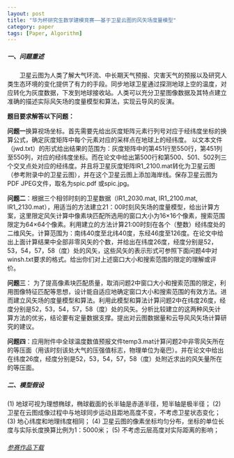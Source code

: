 ```yaml
---
layout: post
title: "华为杯研究生数学建模竞赛——基于卫星云图的风矢场度量模型"
category: paper
tags: [Paper, Algorithm]
---
```


##### 一、问题重述

&emsp;&emsp;卫星云图为人类了解大气环流、中长期天气预报、灾害天气的预报以及研究人类生态环境的变化提供了有力的手段。同步地球卫星通过探测地球上空的温度，对应转化为灰度数据，下发到地球接收站。人类可以充分卫星图像数据及其特点建立准确的描述实际风矢场的度量模型和算法，实现云导风的反演。

**题目要求解答以下问题：**

**问题一**换算视场坐标。首先需要先给出灰度矩阵元素行列号对应于经纬度坐标的换算公式，确定灰度矩阵中每个元素对应的采样点在地球上的经纬度。&nbsp;以文本文件（jwd.txt）的形式给出结果的范围为：灰度矩阵中的第451行至550行，第451列至550列，对应的经纬度坐标。而在论文中给出第500行和第500、501、502列三个交叉点处对应的经纬度。并且将卫星灰度矩阵IR1_2100.mat转化为卫星云图（参考附录中的卫星云图），并在这个卫星云图上添加海岸线。保存卫星云图为PDF JPEG文件，取名为spic.pdf 或spic.jpg。

**问题二**：根据三个相邻时刻的卫星数据（IR1_2030.mat, IR1_2100.mat, IR1_2130.mat），用适当的方法建立21：00时刻风矢场的度量模型，给出计算方案，这里限定风矢计算中像素块匹配所选用的窗口大小为16×16个像素，搜索范围限定为64×64个像素。利用建立的方法计算21:00时刻在各个（整数）经纬度处的二维风矢。计算范围为：南纬40度至北纬40度，东经46度至126度。在论文中给出上面计算结果中全部非零风矢的个数，并给出在纬度26度，经度分别是52，53，54，57，58（度）处的风矢，这些风矢的表示形式可参照下面问题4中对winsh.txt要求的格式。给出你们对上述窗口大小和搜索范围的限定的理解或评价。

**问题三**： 为了提高像素块匹配质量，取消问题2中窗口大小和搜索范围的限定，利用图像特征匹配等思想，设计能自适应地确定窗口大小和搜索范围的有效方法。进而建立风矢场的度量模型和算法。利用此模型和算法计算问题2中在纬度26度，经度分别是52，53，54，57，58（度）处的风矢。分析比较建立的这两种风矢计算方法的优劣，结论要有定量数据支撑。提出对云图数据量和云导风风矢场计算研究的建议。

**问题四**：应用附件中全球温度数值预报文件temp3.mat计算问题2中非零风矢所在的等压面（用该时刻该处大气的压强值标志，物理单位为毫巴）。并在论文中给出在纬度26度，经度分别是52，53，54，57，58（度）处附近求出的风矢量所在的等压面。

##### 二、模型假设

(1) 地球可视为理想椭球，椭球截面的长半轴是赤道半径，短半轴是极半径；
(2) 卫星在云图成像过程中与地球同步运动且距地高度不变，不考虑卫星状态变化；
(3) 地心纬度和地理纬度相同；
(4) 卫星云图的像素坐标均匀分布，坐标的单位长度与实际长度换算比例为1：5000米；
(5) 不考虑云层高度对实际距离的影响；

###### [参赛作品下载](/assets/files/Mathpaper.pdf)



